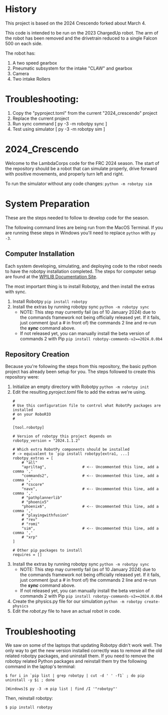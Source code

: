 # History
This project is based on the 2024 Crescendo forked about March 4.

This code is intended to be run on the 2023 ChargedUp robot.
The arm of the robot has been removed and the drivetrain reduced to a single Falcon 500 on each side.

The robot has:
1. A two speed gearbox
1. Pneumatic subsystem for the intake "CLAW" and gearbox
1. Camera
1. Two intake Rollers


# Troubleshooting:

1. Copy the "pyproject.toml" from the current "2024_crescendo" project 
1. Replace the current project
1. Run sync command  [  py -3 -m robotpy  sync  ]
1. Test using simulator [ py -3 -m robotpy  sim ]


# 2024_Crescendo
Welcome to the LambdaCorps code for the FRC 2024 season. The start of the repository should be a robot that can simulate properly, drive forward with positive movements, and properly turn left and right.

To run the simulator without any code changes:
```python -m robotpy sim```

# System Preparation
These are the steps needed to follow to develop code for the season.  

The following command lines are being run from the MacOS Terminal. If you are running these steps in Windows you'll need to replace ```python``` with ```py -3```.

## Computer Installation
Each system developing, simulating, and deploying code to the robot needs to have the robotpy installation completed.  The steps for computer setup are found at the [WPILIB Documentation Site](https://frcdocs.wpi.edu/en/latest/docs/zero-to-robot/step-2/python-setup.html).

The most important thing is to install Robotpy, and then install the extras with sync.
1. Install Robotpy
    ```pip install robotpy```
1. Install the extras by running robotpy sync
    ```python -m robotpy sync```
    * NOTE: This step may currently fail (as of 10 January 2024) due to the commands framework not being officially released yet. If it fails, just comment (put a # in front of) the commands 2 line and re-run the ___sync___ command above.
    * If not released yet, you can manually install the beta version of commands 2 with Pip
        ```pip install robotpy-commands-v2==2024.0.0b4```

## Repository Creation
Because you're following the steps from this repository, the basic python project has already been setup for you. The steps followed to create this repository were:
1. Initialize an empty directory with Robotpy
    ```python -m robotpy init```
1. Edit the resulting _pyroject.toml_ file to add the extras we're using.
    ```
    #
    # Use this configuration file to control what RobotPy packages are installed
    # on your RoboRIO
    #

    [tool.robotpy]

    # Version of robotpy this project depends on
    robotpy_version = "2024.1.1.2"

    # Which extra RobotPy components should be installed
    # -> equivalent to `pip install robotpy[extra1, ...]
    robotpy_extras = [
        # "all"
        "apriltag",                # <-- Uncommented this line, add a comma ','
        "commands2",               # <-- Uncommented this line, add a comma ','
        # "cscore"
        "navx",                    # <-- Uncommented this line, add a comma ','
        # "pathplannerlib"
        # "phoenix5"
        "phoenix6",                # <-- Uncommented this line, add a comma ','
        # "playingwithfusion"
        # "rev"
        # "romi"
        "sim",                     # <-- Uncommented this line, add a comma ','
        # "xrp"
    ]

    # Other pip packages to install
    requires = []
    ```
1. Install the extras by running robotpy sync
    ```python -m robotpy sync```
    * NOTE: This step may currently fail (as of 10 January 2024) due to the commands framework not being officially released yet. If it fails, just comment (put a # in front of) the commands 2 line and re-run the ___sync___ command above.
    * If not released yet, you can manually install the beta version of commands 2 with Pip
        ```pip install robotpy-commands-v2==2024.0.0b4```
1. Create the physics.py file for our simulation
    ```python -m robotpy create-physics```
1. Edit the _robot.py_ file to have an actual robot in code.

# Troubleshooting
We saw on some of the laptops that updating Robotpy didn't work well.  The only way to get the new version installed correctly was to remove all the old related robotpy packages, and uninstall them.  If you need to remove the robotpy related Python packages and reinstall them try the following command in the laptop's terminal:
```
$ for i in `pip list | grep robotpy | cut -d ' ' -f1` ; do pip uninstall -y $i ; done

[Windows]$ py -3 -m pip list | find /I '"robotpy"'

```
Then, reinstall robotpy:
```
$ pip install robotpy
 ```